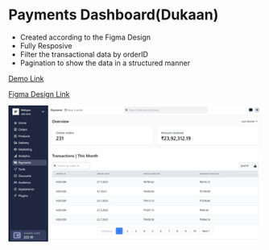 # Payments Dashboard(Dukaan)

- Created according to the Figma Design
- Fully Resposive 
- Filter the transactional data by orderID
- Pagination to show the data in a structured manner

[Demo Link](https://payment-dashboard-dukaan.vercel.app/)

[Figma Design Link](https://www.figma.com/file/1QTpfgcJLng3SEHv3V7Nr4/?viewer=1&node-id=0%3A5723&fuid=1265697139022270749)

![Demo Project](<public/Dukaan Dashboard.png>)